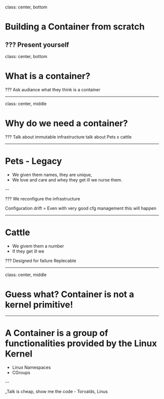 class: center, bottom


# Building a Container from scratch

???
Present yourself
---
class: center, bottom

# What is a container?

???
Ask audiance what they think is a container

---
class: center, middle

# Why do we need a container?


???
Talk about immutable infrastructure
talk about Pets x cattle

---
# Pets - Legacy

- We given them names, they are unique, 
- We love and care and whey they get ill we nurse them.

--

???
We reconfigure the infrastructure

Configuration drift = Even with very good cfg management this will happen

---
# Cattle

- We givem them a number
- If they get ill we 

???
Designed for failure
Replecable

---
class: center, middle
# Guess what? Container is not a kernel primitive!

---

# A Container is a group of functionalities provided by the Linux Kernel

- Linux Namespaces
- CGroups

--

_Talk is cheap, show me the code - Torvalds, Linus
